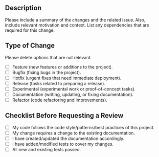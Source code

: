 ## Description

Please include a summary of the changes and the related issue. Also, include relevant motivation and context. List any dependencies that are required for this change.

## Type of Change

Please delete options that are not relevant.

- [ ] Feature (new features or additions to the project).
- [ ] Bugfix (fixing bugs in the project).
- [ ] Hotfix (urgent fixes that need immediate deployment).
- [ ] Release (tasks related to preparing a release).
- [ ] Experimental (experimental work or proof-of-concept tasks).
- [ ] Documentation (writing, updating, or fixing documentation).
- [ ] Refactor (code refactoring and improvements).

## Checklist Before Requesting a Review

- [ ] My code follows the code style/patterns/best practices of this project.
- [ ] My change requires a change to the existing documentation.
- [ ] I have created/updated the documentation accordingly.
- [ ] I have added/modified tests to cover my changes.
- [ ] All new and existing tests passed.
